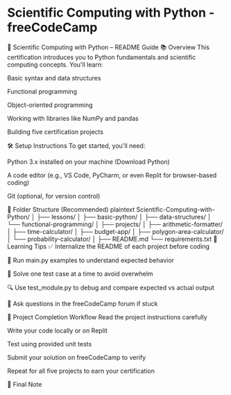 # Scientific Computing with Python - freeCodeCamp

🧪 Scientific Computing with Python – README Guide
📚 Overview
This certification introduces you to Python fundamentals and scientific computing concepts. You'll learn:

Basic syntax and data structures

Functional programming

Object-oriented programming

Working with libraries like NumPy and pandas

Building five certification projects

🛠️ Setup Instructions
To get started, you'll need:

Python 3.x installed on your machine (Download Python)

A code editor (e.g., VS Code, PyCharm, or even Replit for browser-based coding)

Git (optional, for version control)

📁 Folder Structure (Recommended)
plaintext
Scientific-Computing-with-Python/
│
├── lessons/
│   ├── basic-python/
│   ├── data-structures/
│   └── functional-programming/
│
├── projects/
│   ├── arithmetic-formatter/
│   ├── time-calculator/
│   ├── budget-app/
│   ├── polygon-area-calculator/
│   └── probability-calculator/
│
├── README.md
└── requirements.txt
🧠 Learning Tips
✅ Internalize the README of each project before coding

🧪 Run main.py examples to understand expected behavior

🧩 Solve one test case at a time to avoid overwhelm

🔍 Use test_module.py to debug and compare expected vs actual output

💬 Ask questions in the freeCodeCamp forum if stuck

🧪 Project Completion Workflow
Read the project instructions carefully

Write your code locally or on Replit

Test using provided unit tests

Submit your solution on freeCodeCamp to verify

Repeat for all five projects to earn your certification

🏁 Final Note
